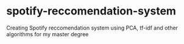 # spotify-reccomendation-system
Creating Spotify reccomendation system using PCA, tf-idf and other algorithms for my master degree
